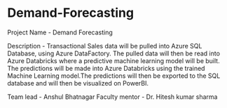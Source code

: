 # Demand-Forecasting
Project Name - Demand Forecasting

Description - Transactional Sales data will be pulled into Azure SQL Database, using Azure DataFactory. The pulled data will then be read into Azure Databricks where a predictive machine learning model will be built. The predictions will be made into Azure Databricks using the trained Machine Learning model.The predictions will then be exported to the SQL database and will then be visualized on PowerBI.

Team lead - Anshul Bhatnagar
Faculty mentor - Dr. Hitesh kumar sharma
